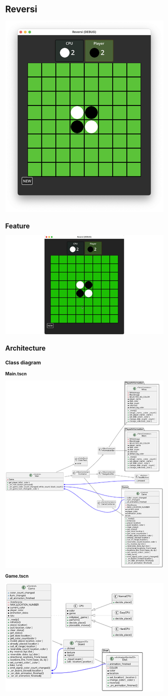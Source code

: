 # Reversi

<img src="doc/Screenshot.png" width=600px>

## Feature

![gif](doc/Reversi.gif)

## Architecture

### Class diagram

**Main.tscn**

<img src="doc/Main_class_diagram.png" width=600px>

**Game.tscn**

<img src="doc/Game_class_diagram.png" width=600px>
